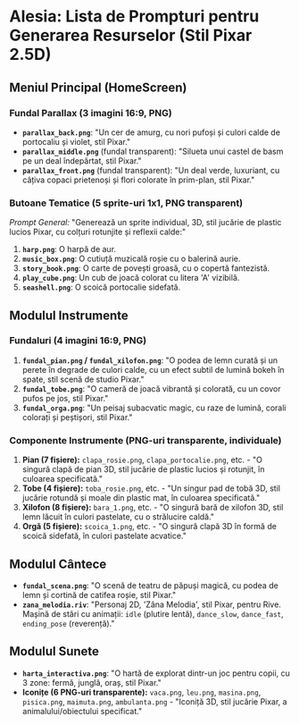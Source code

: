 # Alesia: Lista de Prompturi pentru Generarea Resurselor (Stil Pixar 2.5D)

## Meniul Principal (HomeScreen)
### Fundal Parallax (3 imagini 16:9, PNG)
- **`parallax_back.png`**: "Un cer de amurg, cu nori pufoși și culori calde de portocaliu și violet, stil Pixar."
- **`parallax_middle.png`** (fundal transparent): "Silueta unui castel de basm pe un deal îndepărtat, stil Pixar."
- **`parallax_front.png`** (fundal transparent): "Un deal verde, luxuriant, cu câțiva copaci prietenoși și flori colorate în prim-plan, stil Pixar."

### Butoane Tematice (5 sprite-uri 1x1, PNG transparent)
*Prompt General:* "Generează un sprite individual, 3D, stil jucărie de plastic lucios Pixar, cu colțuri rotunjite și reflexii calde:"
1. **`harp.png`**: O harpă de aur.
2. **`music_box.png`**: O cutiuță muzicală roșie cu o balerină aurie.
3. **`story_book.png`**: O carte de povești groasă, cu o copertă fantezistă.
4. **`play_cube.png`**: Un cub de joacă colorat cu litera 'A' vizibilă.
5. **`seashell.png`**: O scoică portocalie sidefată.

## Modulul Instrumente
### Fundaluri (4 imagini 16:9, PNG)
1. **`fundal_pian.png` / `fundal_xilofon.png`**: "O podea de lemn curată și un perete în degrade de culori calde, cu un efect subtil de lumină bokeh în spate, stil scenă de studio Pixar."
2. **`fundal_tobe.png`**: "O cameră de joacă vibrantă și colorată, cu un covor pufos pe jos, stil Pixar."
3. **`fundal_orga.png`**: "Un peisaj subacvatic magic, cu raze de lumină, corali colorați și peștișori, stil Pixar."

### Componente Instrumente (PNG-uri transparente, individuale)
1. **Pian (7 fișiere):** `clapa_rosie.png`, `clapa_portocalie.png`, etc. - "O singură clapă de pian 3D, stil jucărie de plastic lucios și rotunjit, în culoarea specificată."
2. **Tobe (4 fișiere):** `toba_rosie.png`, etc. - "Un singur pad de tobă 3D, stil jucărie rotundă și moale din plastic mat, în culoarea specificată."
3. **Xilofon (8 fișiere):** `bara_1.png`, etc. - "O singură bară de xilofon 3D, stil lemn lăcuit în culori pastelate, cu o strălucire caldă."
4. **Orgă (5 fișiere):** `scoica_1.png`, etc. - "O singură clapă 3D în formă de scoică sidefată, în culori pastelate acvatice."

## Modulul Cântece
- **`fundal_scena.png`**: "O scenă de teatru de păpuși magică, cu podea de lemn și cortină de catifea roșie, stil Pixar."
- **`zana_melodia.riv`**: "Personaj 2D, 'Zâna Melodia', stil Pixar, pentru Rive. Mașină de stări cu animații: `idle` (plutire lentă), `dance_slow`, `dance_fast`, `ending_pose` (reverență)."

## Modulul Sunete
- **`harta_interactiva.png`**: "O hartă de explorat dintr-un joc pentru copii, cu 3 zone: fermă, junglă, oraș, stil Pixar."
- **Iconițe (6 PNG-uri transparente):** `vaca.png`, `leu.png`, `masina.png`, `pisica.png`, `maimuta.png`, `ambulanta.png` - "Iconiță 3D, stil jucărie Pixar, a animalului/obiectului specificat."

